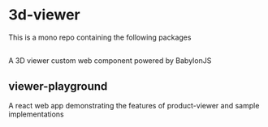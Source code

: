 # 3d-viewer

This is a mono repo containing the following packages

## <product-viewer>
A 3D viewer custom web component powered by BabylonJS

## viewer-playground
A react web app demonstrating the features of product-viewer and sample implementations

